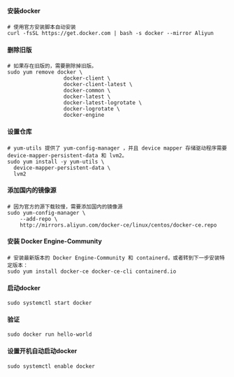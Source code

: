 #### 安装docker

```shell
# 使用官方安装脚本自动安装
curl -fsSL https://get.docker.com | bash -s docker --mirror Aliyun
```

#### 删除旧版

```shell
# 如果存在旧版的，需要删除掉旧版。
sudo yum remove docker \
                  docker-client \
                  docker-client-latest \
                  docker-common \
                  docker-latest \
                  docker-latest-logrotate \
                  docker-logrotate \
                  docker-engine
```

#### 设置仓库

```shell
# yum-utils 提供了 yum-config-manager ，并且 device mapper 存储驱动程序需要 device-mapper-persistent-data 和 lvm2。
sudo yum install -y yum-utils \
  device-mapper-persistent-data \
  lvm2
```

#### 添加国内的镜像源

```shell
# 因为官方的源下载较慢，需要添加国内的镜像源
sudo yum-config-manager \
    --add-repo \
    http://mirrors.aliyun.com/docker-ce/linux/centos/docker-ce.repo
```

#### 安装 Docker Engine-Community

```shell
# 安装最新版本的 Docker Engine-Community 和 containerd，或者转到下一步安装特定版本：
sudo yum install docker-ce docker-ce-cli containerd.io
```

#### 启动docker

```shell
sudo systemctl start docker
```

#### 验证

```shell
sudo docker run hello-world
```

#### 设置开机自动启动docker

```shell
sudo systemctl enable docker
```


